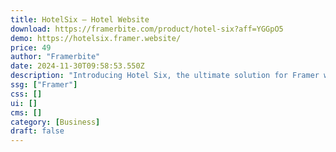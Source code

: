 ```yaml
---
title: HotelSix — Hotel Website
download: https://framerbite.com/product/hotel-six?aff=YGGpO5
demo: https://hotelsix.framer.website/
price: 49
author: "Framerbite"
date: 2024-11-30T09:58:53.550Z
description: "Introducing Hotel Six, the ultimate solution for Framer website developers catering to luxury resort and hotel clients. Say goodbye to design struggles and hello to seamless elegance."
ssg: ["Framer"]
css: []
ui: []
cms: []
category: [Business]
draft: false
---
```

